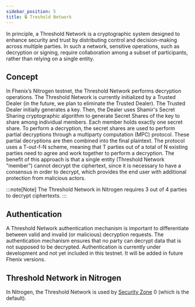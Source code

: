 ```yaml
---
sidebar_position: 5
title: 🔒 Treshold Network
---
```


In principle, a Threshold Network is a cryptographic system designed to enhance security and trust by distributing control and decision-making across multiple parties. In such a network, sensitive operations, such as decryption or signing, require collaboration among a subset of participants, rather than relying on a single entity.

## Concept

In Fhenix’s Nitrogen testnet, the Threshold Network performs decryption operations. The Threshold Network is currently initialized by a Trusted Dealer (in the future, we plan to eliminate the Trusted Dealer). The Trusted Dealer initially generates a key. Then, the Dealer uses Shamir's Secret Sharing cryptographic algorithm to generate Secret Shares of the key to share among individual members. Each member holds exactly one secret share. To perform a decryption, the secret shares are used to perform partial decryptions through a multiparty computation (MPC) protocol. These partial decryptions are then combined into the final plaintext. The protocol uses a T-out-f-N scheme, meaning that T parties out of a total of N existing parties need to agree and work together to perform a decryption. The benefit of this approach is that a single entity (Threshold Network “member”) cannot decrypt the ciphertext, since it is necessary to have a consensus in order to decrypt, which provides the end user with additional protection from malicious actors.

:::note[Note]
The Threshold Network in Nitrogen requires 3 out of 4 parties to decrypt ciphertexts.
:::


## Authentication

A Threshold Network authentication mechanism is important to differentiate between valid and invalid (or malicious) decryption requests. The authentication mechanism ensures that no party can decrypt data that is not supposed to be decrypted.
Authentication is currently under development and not yet included in this testnet. It will be added in future Fhenix versions.

## Threshold Network in Nitrogen 

In Nitrogen, the Threshold Network is used by [Security Zone](../Writing%20Smart%20Contracts/Security-Zones.md) 0 (which is the default).
